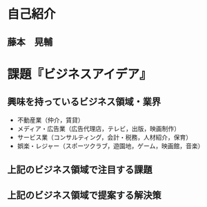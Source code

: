 # 自己紹介

## 藤本　晃輔

# 課題『ビジネスアイデア』

## 興味を持っているビジネス領域・業界

- 不動産業（仲介，賃貸）
- メディア・広告業（広告代理店，テレビ，出版，映画制作）
- サービス業（コンサルティング，会計・税務，人材紹介，保育）
- 娯楽・レジャー（スポーツクラブ，遊園地，ゲーム，映画館，音楽）

## 上記のビジネス領域で注目する課題

## 上記のビジネス領域で提案する解決策

